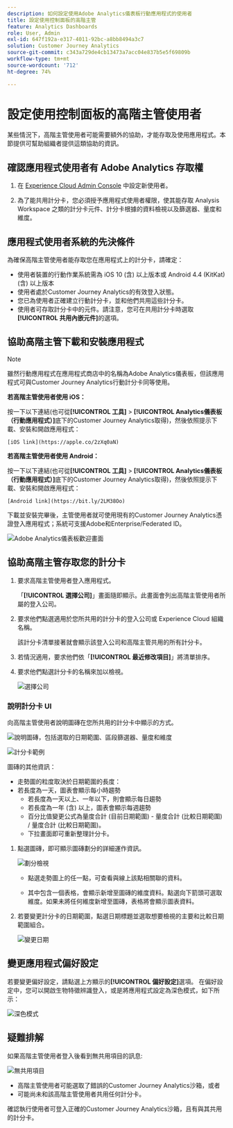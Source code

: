 ```yaml
---
description: 如何設定使用Adobe Analytics儀表板行動應用程式的使用者
title: 設定使用控制面板的高階主管
feature: Analytics Dashboards
role: User, Admin
exl-id: 647f192a-e317-4011-92bc-a8bb8494a3c7
solution: Customer Journey Analytics
source-git-commit: c343a729de4cb13473a7acc04e837b5e5f69809b
workflow-type: tm+mt
source-wordcount: '712'
ht-degree: 74%

---
```


# 設定使用控制面板的高階主管使用者

某些情況下，高階主管使用者可能需要額外的協助，才能存取及使用應用程式。本節提供可幫助組織者提供這類協助的資訊。

## 確認應用程式使用者有 Adobe Analytics 存取權

1. 在 [Experience Cloud Admin Console](https://experienceleague.adobe.com/docs/analytics/admin/admin-console/permissions/product-profile.html) 中設定新使用者。

1. 為了能共用計分卡，您必須授予應用程式使用者權限，使其能存取 Analysis Workspace 之類的計分卡元件、計分卡根據的資料檢視以及篩選器、量度和維度。

## 應用程式使用者系統的先決條件

為確保高階主管使用者能存取您在應用程式上的計分卡，請確定：

* 使用者裝置的行動作業系統需為 iOS 10 (含) 以上版本或 Android 4.4 (KitKat) (含) 以上版本
* 使用者處於Customer Journey Analytics的有效登入狀態。
* 您已為使用者正確建立行動計分卡，並和他們共用這些計分卡。
* 使用者可存取計分卡中的元件。請注意，您可在共用計分卡時選取&#x200B;**[!UICONTROL 共用內嵌元件]**&#x200B;的選項。

## 協助高階主管下載和安裝應用程式

>[!NOTE]
>
>雖然行動應用程式在應用程式商店中的名稱為Adobe Analytics儀表板，但該應用程式可與Customer Journey Analytics行動計分卡同等使用。

**若高階主管使用者使用 iOS：**

按一下以下連結(也可從&#x200B;**[!UICONTROL 工具]** > **[!UICONTROL Analytics儀表板（行動應用程式）]**&#x200B;底下的Customer Journey Analytics取得)，然後依照提示下載、安裝和開啟應用程式：

`[iOS link](https://apple.co/2zXq0aN)`

**若高階主管使用者使用 Android：**

按一下以下連結(也可從&#x200B;**[!UICONTROL 工具]** > **[!UICONTROL Analytics儀表板（行動應用程式）]**&#x200B;底下的Customer Journey Analytics取得)，然後依照提示下載、安裝和開啟應用程式：

`[Android link](https://bit.ly/2LM38Oo)`

下載並安裝完畢後，主管使用者就可使用現有的Customer Journey Analytics憑證登入應用程式；系統可支援Adobe和Enterprise/Federated ID。

![Adobe Analytics儀表板歡迎畫面](assets/welcome.png)

## 協助高階主管存取您的計分卡

1. 要求高階主管使用者登入應用程式。

   「**[!UICONTROL 選擇公司]**」畫面隨即顯示。此畫面會列出高階主管使用者所屬的登入公司。

1. 要求他們點選適用於您所共用的計分卡的登入公司或 Experience Cloud 組織名稱。

   該計分卡清單接著就會顯示該登入公司和高階主管共用的所有計分卡。

1. 若情況適用，要求他們依「**[!UICONTROL 最近修改項目]**」將清單排序。

1. 要求他們點選計分卡的名稱來加以檢視。

   ![選擇公司](assets/accesscard.png)


### 說明計分卡 UI

向高階主管使用者說明圖磚在您所共用的計分卡中顯示的方式。

![說明圖磚，包括選取的日期範圍、區段篩選器、量度和維度](assets/newexplain.png)

![計分卡範例](assets/intro_scorecard.png)

圖磚的其他資訊：

* 走勢圖的粒度取決於日期範圍的長度：
* 若長度為一天，圖表會顯示每小時趨勢
   * 若長度為一天以上、一年以下，則會顯示每日趨勢
   * 若長度為一年 (含) 以上，圖表會顯示每週趨勢
   * 百分比值變更公式為量度合計 (目前日期範圍) - 量度合計 (比較日期範圍) / 量度合計 (比較日期範圍)。
   * 下拉畫面即可重新整理計分卡。


1. 點選圖磚，即可顯示圖磚劃分的詳細運作資訊。

   ![劃分檢視](assets/sparkline.png)

   * 點選走勢圖上的任一點，可查看與線上該點相關聯的資料。

   * 其中包含一個表格，會顯示新增至圖磚的維度資料。點選向下箭頭可選取維度。如果未將任何維度新增至圖磚，表格將會顯示圖表資料。

1. 若要變更計分卡的日期範圍，點選日期標題並選取想要檢視的主要和比較日期範圍組合。

   ![變更日期](assets/changedate.png)

## 變更應用程式偏好設定

若要變更偏好設定，請點選上方顯示的&#x200B;**[!UICONTROL 偏好設定]**&#x200B;選項。 在偏好設定中，您可以開啟生物特徵辨識登入，或是將應用程式設定為深色模式，如下所示：

![深色模式](assets/darkmode.png)

## 疑難排解

如果高階主管使用者登入後看到無共用項目的訊息:

![無共用項目](assets/nothing.png)

* 高階主管使用者可能選取了錯誤的Customer Journey Analytics沙箱，或者
* 可能尚未和該高階主管使用者共用任何計分卡。

確認執行使用者可登入正確的Customer Journey Analytics沙箱，且有與其共用的計分卡。

